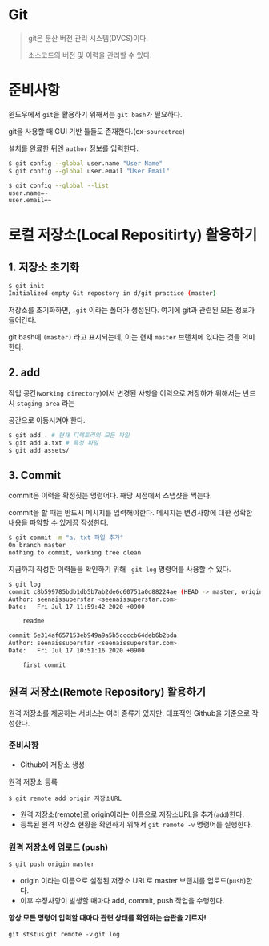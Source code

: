 # Git

> git은 분산 버전 관리 시스템(DVCS)이다.
>
> 소스코드의 버전 및 이력을 관리할 수 있다.



# 준비사항

윈도우에서 `git`을 활용하기 위해서는 `git bash`가 필요하다.

git을 사용할 때 GUI 기반 툴들도 존재한다.(ex-`sourcetree`)

설치를 완료한 뒤엔 `author` 정보를 입력한다.

```bash
$ git config --global user.name "User Name"
$ git config --global user.email "User Email"

$ git config --global --list
user.name=~
user.email=~
```



# 로컬 저장소(Local Repositirty) 활용하기

## 1. 저장소 초기화

```bash
$ git init
Initialized empty Git repostory in d/git practice (master)

```

저장소를 초기화하면, `.git` 이라는 폴더가 생성된다. 여기에 git과 관련된 모든 정보가 들어간다.

git bash에 `(master)` 라고 표시되는데, 이는 현재 `master` 브랜치에 있다는 것을 의미한다.



## 2. add

작업 공간(`working directory`)에서 변경된 사항을 이력으로 저장하가 위해서는 반드시 `staging area` 라는

공간으로 이동시켜야 한다.

```bash
$ git add . # 현재 디렉토리의 모든 파일
$ git add a.txt # 특정 파일
$ git add assets/ 
```







## 3. Commit

commit은 이력을 확정짓는 명령어다. 해당 시점에서 스냅샷을 찍는다.

commit을 할 때는 반드시 메시지를 입력해야한다. 메시지는 변경사항에 대한 정확한 내용을 파악할 수 있게끔 작성한다.

```bash
$ git commit -m "a. txt 파일 추가"
On branch master
nothing to commit, working tree clean

```



지금까지 작성한 이력들을 확인하기 위해 ` git log` 명령어를 사용할 수 있다.

```bash
$ git log
commit c8b599785bdb1db5b7ab2de6c60751a0d88224ae (HEAD -> master, origin/master)
Author: seenaissuperstar <seenaissuperstar.com>
Date:   Fri Jul 17 11:59:42 2020 +0900

    readme

commit 6e314af657153eb949a9a5b5ccccb64deb6b2bda
Author: seenaissuperstar <seenaissuperstar.com>
Date:   Fri Jul 17 10:51:16 2020 +0900

    first commit

```





## 원격 저장소(Remote Repository) 활용하기

원격 저장소를 제공하는 서비스는 여러 종류가 있지만, 대표적인 Github을 기준으로 작성한다.



### 준비사항

- Github에 저장소 생성



원격 저장소 등록

```b
$ git remote add origin 저장소URL
```

- 원격 저장소(remote)로 origin이라는 이름으로 저장소URL을 추가(`add`)한다.
- 등록된 원격 저장소 현황을 확인하기 위해서 `git remote -v` 명령어를 실행한다.



### 원격 저장소에 업로드 (push)



```bash
$ git push origin master
```

- origin 이라는 이름으로 설정된 저장소 URL로 master 브랜치를 업로드(`push`)한다.
- 이후 수정사항이 발생할 때마다 add, commit, push 작업을 수행한다.



**항상 모든 명령어 입력할 때마다 관련 상태를 확인하는 습관을 기르자!**

`git ststus` `git remote -v` `git log`